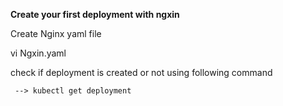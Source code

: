 **Create your first deployment with ngxin**

Create Nginx yaml file 

vi Ngxin.yaml

check if deployment is created or not using following command
     
     --> kubectl get deployment
     

